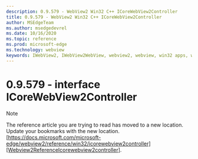 ```yaml
---
description: 0.9.579 - WebView2 Win32 C++ ICoreWebView2Controller
title: 0.9.579 - WebView2 Win32 C++ ICoreWebView2Controller
author: MSEdgeTeam
ms.author: msedgedevrel
ms.date: 10/16/2020
ms.topic: reference
ms.prod: microsoft-edge
ms.technology: webview
keywords: IWebView2, IWebView2WebView, webview2, webview, win32 apps, win32, edge, ICoreWebView2, ICoreWebView2Controller, browser control, edge html, ICoreWebView2Controller
---
```


# 0.9.579 - interface ICoreWebView2Controller 

> [!NOTE]
> The reference article you are trying to read has moved to a new location.  
> Update your bookmarks with the new location.  
> [https://docs.microsoft.com/microsoft-edge/webview2/reference/win32/icorewebview2controller][Webview2ReferenceIcorewebview2controller].  

[Webview2ReferenceIcorewebview2controller]: /microsoft-edge/webview2/reference/win32/icorewebview2controller "interface ICoreWebView2Controller | Microsoft Docs"
